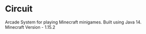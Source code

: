 # Circuit
Arcade System for playing Minecraft minigames.
Built using Java 14.
Minecraft Version - 1.15.2
